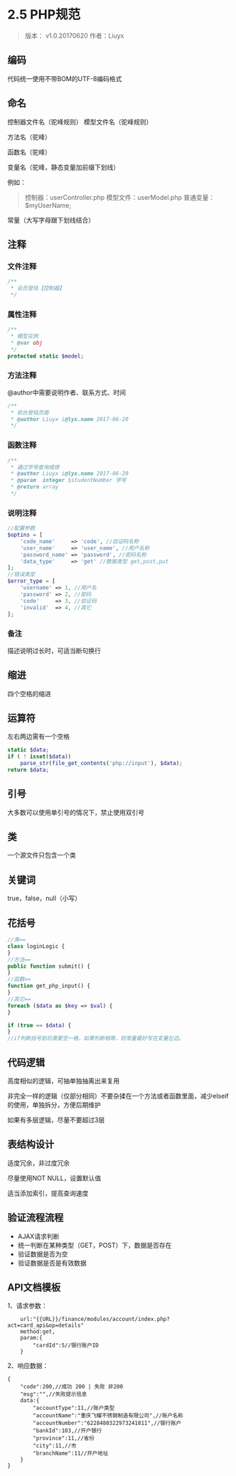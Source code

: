 # 2.5 PHP规范

> 版本： v1.0.20170620 作者：Liuyx

## 编码

代码统一使用不带BOM的UTF-8编码格式

## 命名

控制器文件名（驼峰规则） 模型文件名（驼峰规则）

方法名（驼峰）

函数名（驼峰）

变量名（驼峰，静态变量加前缀下划线）

例如：

> 控制器：userController.php 模型文件：userModel.php 普通变量：$myUserName;

常量（大写字母跟下划线结合）

## 注释

### 文件注释

```php
/**
 * 会员登陆【控制器】
 */
```

### 属性注释

```php
/**
 * 模型实例
 * @var obj
 */
protected static $model;
```

### 方法注释

@author中需要说明作者、联系方式、时间

```php
/**
 * 前台登陆页面
 * @author Liuyx i@lyx.name 2017-06-20 
 */
```

### 函数注释

```php
/**
 * 通过学号查询成绩
 * @author Liuyx i@lyx.name 2017-06-20 
 * @param  integer $studentNumber 学号
 * @return array
 */
```

### 说明注释

```php
//配置参数
$optins = [
    'code_name'     => 'code', //验证码名称
    'user_name'     => 'user_name', //用户名称
    'password_name' => 'password', //密码名称
    'data_type'     => 'get' //数据类型 get,post,put
];
//错误类型
$error_type = [
    'username' => 1, //用户名
    'password' => 2, //密码
    'code'     => 3, //验证码
    'invalid'  => 4, //其它
];
```

### 备注

描述说明过长时，可适当断句换行

## 缩进

四个空格的缩进

## 运算符

左右两边需有一个空格

```php
static $data;
if ( ! isset($data))
    parse_str(file_get_contents('php://input'), $data);
return $data;
```

## 引号

大多数可以使用单引号的情况下，禁止使用双引号

## 类

一个源文件只包含一个类

## 关键词

true，false，null（小写）

## 花括号

```php
//类==
class loginLogic {
}
//方法==
public function submit() {
}
//函数==
function get_php_input() {
}
//其它==
foreach ($data as $key => $val) {
}

if (true == $data) {
}
//if判断括号前后需要空一格，如果判断相等，则常量最好写在变量左边。
```

## 代码逻辑

高度相似的逻辑，可抽单独抽离出来复用

非完全一样的逻辑（仅部分相同）不要杂揉在一个方法或者函数里面，减少elseif的使用，单独拆分，方便后期维护

如果有多层逻辑，尽量不要超过3层

## 表结构设计

适度冗余，非过度冗余

尽量使用NOT NULL，设置默认值

适当添加索引，提高查询速度

## 验证流程流程

* AJAX请求判断
* 统一判断在某种类型（GET，POST）下，数据是否存在
* 验证数据是否为空
* 验证数据是否是有效数据

## API文档模板

1、请求参数：

```text
    url:"{{URL}}/finance/modules/account/index.php?act=card_api&op=details"
    method:get,
    param:{
        "cardId":5//银行账户ID
    }
```

2、响应数据：

```text
{
    "code":200,//成功 200 | 失败 非200
    "msg":"",//失败提示信息
    data:{
        "accountType":11,//账户类型
        "accountName":"重庆飞耀不锈钢制造有限公司",//账户名称
        "accountNumber":"6228480322973241811",//银行账户
        "bankId":103,//开户银行
        "province":11,//省份
        "city":11,//市
        "branchName":11//开户地址
    }
}
```

